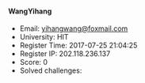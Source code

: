 #### WangYihang  

* Email: yihangwang@foxmail.com  
* University: HIT  
* Register Time: 2017-07-25 21:04:25  
* Register IP: 202.118.236.137  
* Score: 0  
* Solved challenges: 
